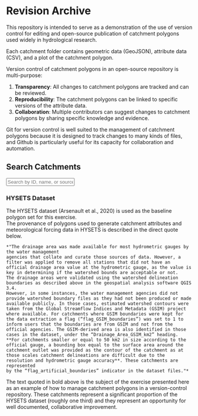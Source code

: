 # Revision Archive

This repository is intended to serve as a demonstration of the use of version control for 
editing and open-source publication of catchment polygons used widely in hydrological research.

Each catchment folder contains geometric data (GeoJSON), attribute data (CSV), and a plot of the catchment polygon.

Version control of catchment polygons in an open-source repository is multi-purpose:
1.  **Transparency**: All changes to catchment polygons are tracked and can be reviewed.
2.  **Reproducibility**: The catchment polygons can be linked to specific versions of the attribute data.
3.  **Collaboration**: Multiple contributors can suggest changes to catchment polygons by sharing specific knowledge and evidence.

Git for version control is well suited to the management of catchment polygons because it is designed to track changes to many kinds of files, 
and Github is particularly useful for its capacity for collaboration and automation.

## Search Catchments

<div class="search-container">
  <input type="text" id="catchmentSearch" placeholder="Search by ID, name, or source..." onkeyup="filterCatchments()">
    <div id="searchResults" class="search-results"></div>
  </div>

### HYSETS Dataset

The HYSETS dataset (Arsenault et al., 2020) is used as the baseline polygon set for this exercise.  
The provenance of polygons used to generate catchment attributes and meteorological forcing data in HYSETS is 
described in the direct quote below.

```{admonition} Arsenault (2020)
*"The drainage area was made available for most hydrometric gauges by the water management 
agencies that collate and curate those sources of data. However, a filter was applied to remove all stations that did not have an 
official drainage area value at the hydrometric gauge, as the value is key in determining if the watershed bounds are acceptable or not. 
The drainage areas were validated using the watershed delineation boundaries as described above in the geospatial analysis software QGIS 3.4. 
However, in some instances, the water management agencies did not provide watershed boundary files as they had not been produced or made 
available publicly. In those cases, estimated watershed contours were taken from the Global Streamflow Indices and Metadata (GSIM) project 
where available. For catchments where GSIM boundaries were kept for the data extraction a flag (“flag_GSIM_boundaries”) was set to 1 to 
inform users that the boundaries are from GSIM and not from the official agencies. The GSIM-derived area is also identified in those 
cases in the dataset, under the “Drainage_Area_GSIM_km2” heading. **For catchments smaller or equal to 50 km2 in size according to the 
official gauge, a bounding box equal to the surface area around the catchment outlet was provided as the contour of the catchment as at 
those scales catchment delineations are difficult due to the resolution and hydrometric gauge accuracy**. These catchments are represented 
by the “flag_artificial_boundaries” indicator in the dataset files."*
```

The text quoted in bold above is the subject of the exercise presented here as an example of how to manage 
catchment polygons in a version-control repository.  These catchments represent a significant proportion of 
the HYSETS dataset (roughly one third) and they represent an opportunity for well documented, collaborative improvement.
